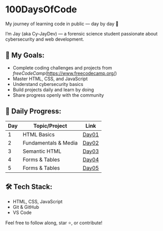 # 100DaysOfCode
My journey of learning code in public — day by day 🚀

I’m Jay (aka Cy-JayDev) — a forensic science student passionate about cybersecurity and web development.


## 🎯 My Goals:
- Complete coding challenges and projects from *freeCodeCamp*(https://www.freecodecamp.org/)
- Master HTML, CSS, and JavaScript
- Understand cybersecurity basics
- Build projects daily and learn by doing
- Share progress openly with the community

## 📅 Daily Progress:
| Day | Topic/Project           | Link          |
|-----|------------------------|---------------|
| 1   | HTML Basics            | [Day01](./Day01) |
| 2   | Fundamentals & Media   | [Day02](./Day02) |
| 3   | Semantic HTML          | [Day03](./Day03) |
| 4   | Forms & Tables         | [Day04](./Day04) |
| 5   | Forms & Tables         | [Day05](./Day05) |

## 🛠 Tech Stack:
- HTML, CSS, JavaScript
- Git & GitHub
- VS Code

Feel free to follow along, star ⭐, or contribute!
